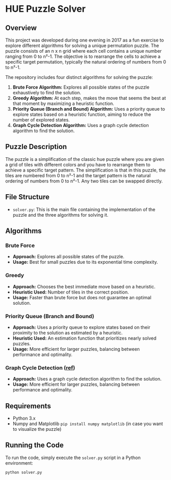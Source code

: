# HUE Puzzle Solver

## Overview

This project was developed during one evening in 2017 as a fun exercise to explore different algorithms for solving a unique permutation puzzle. The puzzle consists of an n x n grid where each cell contains a unique number ranging from 0 to n²-1. The objective is to rearrange the cells to achieve a specific target permutation, typically the natural ordering of numbers from 0 to n²-1.

The repository includes four distinct algorithms for solving the puzzle:

1. **Brute Force Algorithm:** Explores all possible states of the puzzle exhaustively to find the solution.
2. **Greedy Algorithm:** At each step, makes the move that seems the best at that moment by maximizing a heuristic function.
3. **Priority Queue (Branch and Bound) Algorithm:** Uses a priority queue to explore states based on a heuristic function, aiming to reduce the number of explored states.
4. **Graph Cycle Detection Algorithm:** Uses a graph cycle detection algorithm to find the solution.

## Puzzle Description

The puzzle is a simplification of the classic hue puzzle where you are given a grid of tiles with different colors and you have to rearrange them to achieve a specific target pattern. The simplification is that in this puzzle, the tiles are numbered from 0 to n²-1 and the target pattern is the natural ordering of numbers from 0 to n²-1. Any two tiles can be swapped directly.

## File Structure

- `solver.py`: This is the main file containing the implementation of the puzzle and the three algorithms for solving it.

## Algorithms

### Brute Force

- **Approach:** Explores all possible states of the puzzle.
- **Usage:** Best for small puzzles due to its exponential time complexity.

### Greedy

- **Approach:** Chooses the best immediate move based on a heuristic.
- **Heuristic Used:** Number of tiles in the correct position.
- **Usage:** Faster than brute force but does not guarantee an optimal solution.

### Priority Queue (Branch and Bound)

- **Approach:** Uses a priority queue to explore states based on their proximity to the solution as estimated by a heuristic.
- **Heuristic Used:** An estimation function that prioritizes nearly solved puzzles.
- **Usage:** More efficient for larger puzzles, balancing between performance and optimality.

### Graph Cycle Detection ([ref](https://www.geeksforgeeks.org/minimum-number-swaps-required-sort-array/))

- **Approach:** Uses a graph cycle detection algorithm to find the solution.
- **Usage:** More efficient for larger puzzles, balancing between performance and optimality.

## Requirements

- Python 3.x
- Numpy and Matplotlib `pip install numpy matplotlib` (in case you want to visualize the puzzle)

## Running the Code

To run the code, simply execute the `solver.py` script in a Python environment:

```bash
python solver.py
```
